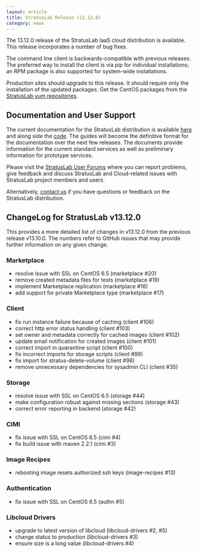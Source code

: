 ```yaml
---
layout: article
title: StratusLab Release (13.12.0)
category: news
---
```


The 13.12.0 release of the StratusLab IaaS cloud distribution is
available.  This release incorporates a number of bug fixes.  

The command line client is backwards-compatible with previous
releases.  The preferred way to install the client is via pip for
individual installations; an RPM package is also supported for
system-wide installations.

Production sites should upgrade to this release.  It should require
only the installation of the updated packages.  Get the CentOS
packages from the [StratusLab yum repositories][sl-yum].


Documentation and User Support
------------------------------

The current documentation for the StratusLab distribution is available
[here][docs] and along side the [code][github].  The guides will
become the definitive format for the documentation over the next few
releases.  The documents provide information for the current standard
services as well as preliminary information for prototype services.

Please visit the [StratusLab User Forums][forum] where you can report
problems, give feedback and discuss StratusLab and Cloud-related
issues with StratusLab project members and users.

Alternatively, [contact us][about] if you have questions or feedback
on the StratusLab distribution.


ChangeLog for StratusLab v13.12.0
---------------------------------

This provides a more detailed list of changes in v13.12.0 from the
previous release v13.10.0.  The numbers refer to GitHub issues that
may provide further information on any given change.

### Marketplace

* resolve issue with SSL on CentOS 6.5 (marketplace #20)
* remove created metadata files for tests (marketplace #19)
* implement Marketplace replication (marketplace #18)
* add support for private Marketplace type (marketplace #17)

### Client

* fix run instance failure because of caching (client #106)
* correct http error status handling (client #103)
* set owner and metadata correctly for cached images (client #102)
* update email notification for created images (client #101)
* correct import in quarantine script (client #100)
* fix incorrect imports for storage scripts (client #99)
* fix import for stratus-delete-volume (client #98)
* remove unnecessary dependencies for sysadmin CLI (client #35)

### Storage

* resolve issue with SSL on CentOS 6.5 (storage #44)
* make configuration robust against missing sections (storage #43)
* correct error reporting in backend (storage #42)

### CIMI

* fix issue with SSL on CentOS 6.5 (cimi #4)
* fix build issue with maven 2.2.1 (cimi #3)

### Image Recipes

* rebooting image resets authorized ssh keys (image-recipes #13)

### Authentication

* fix issue with SSL on CentOS 6.5 (authn #5)

### Libcloud Drivers

* upgrade to latest version of libcloud (libcloud-drivers #2, #5)
* change status to production (libcloud-drivers #3)
* ensure size is a long value (libcloud-drivers #4)

[sl-yum]: http://yum.stratuslab.eu/releases/
[docs]: http://stratuslab.eu/documentation
[github]: http://github.com/StratusLab
[forum]: https://groups.google.com/a/stratuslab.eu/group/user-forum/topics
[about]: http://stratuslab.eu/about

